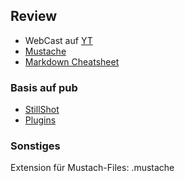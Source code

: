 ## Review

- WebCast auf [YT][1]
- [Mustache][3]
- [Markdown Cheatsheet][4]

### Basis auf pub
- [StillShot][2]
- [Plugins][5]

### Sonstiges
Extension für Mustach-Files: .mustache

[1]: http://www.youtube.com/watch?v=hvQCXDWh7Wg&feature=share&list=PLYVl5EnzwqsQs0tBLO6ug6WbqAbrpVbNf
[2]: https://pub.dartlang.org/packages/stillshot
[3]: https://github.com/janl/mustache.js/
[4]: https://github.com/adam-p/markdown-here/wiki/Markdown-Cheatsheet
[5]: https://pub.dartlang.org/packages/plugins